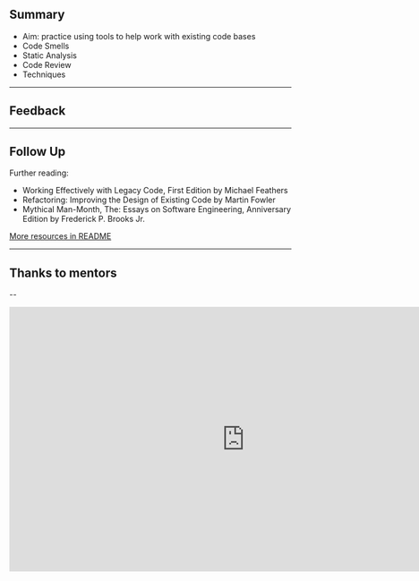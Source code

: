 ## Summary

+ Aim: practice using tools to help work with existing code bases
+ Code Smells
+ Static Analysis
+ Code Review
+ Techniques

---

## Feedback

---

## Follow Up

Further reading:
* Working Effectively with Legacy Code, First Edition by Michael Feathers
* Refactoring: Improving the Design of Existing Code by Martin Fowler
* Mythical Man-Month, The: Essays on Software Engineering, Anniversary Edition by Frederick P. Brooks Jr.

[More resources in README](https://github.com/MCR-Digital/apprentice-boot-camp-improving-code#further-reading--learning-resources)

---

## Thanks to mentors

--

<iframe width="840" height="473" src="https://www.youtube.com/embed/T1XgFsitnQw?controls=0" frameborder="0" allow="accelerometer; autoplay; clipboard-write; encrypted-media; gyroscope; picture-in-picture" allowfullscreen></iframe>